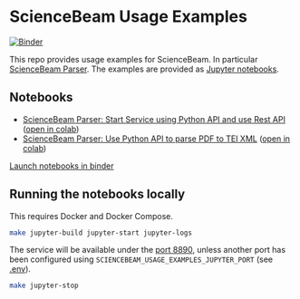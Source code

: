 # ScienceBeam Usage Examples

[![Binder](https://mybinder.org/badge_logo.svg)](https://mybinder.org/v2/gh/elifesciences/sciencebeam-usage-examples/HEAD?urlpath=lab)

This repo provides usage examples for ScienceBeam.
In particular [ScienceBeam Parser](https://github.com/elifesciences/sciencebeam-parser).
The examples are provided as [Jupyter notebooks](notebooks).

## Notebooks

- [ScienceBeam Parser: Start Service using Python API and use Rest API](notebooks/sciencebeam-parser/sciencebeam-parser-service.ipynb) ([open in colab](https://colab.research.google.com/github/elifesciences/sciencebeam-usage-examples/blob/develop/notebooks/sciencebeam-parser/sciencebeam-parser-service.ipynb))
- [ScienceBeam Parser: Use Python API to parse PDF to TEI XML](notebooks/sciencebeam-parser/sciencebeam-parser-library.ipynb) ([open in colab](https://colab.research.google.com/github/elifesciences/sciencebeam-usage-examples/blob/develop/notebooks/sciencebeam-parser/sciencebeam-parser-library.ipynb))

[Launch notebooks in binder](https://mybinder.org/v2/gh/elifesciences/sciencebeam-usage-examples/HEAD?urlpath=lab)

## Running the notebooks locally

This requires Docker and Docker Compose.

```bash
make jupyter-build jupyter-start jupyter-logs
```

The service will be available under the [port 8890](http://localhost:8890/),
unless another port has been configured using `SCIENCEBEAM_USAGE_EXAMPLES_JUPYTER_PORT` (see [.env](.env)).

```bash
make jupyter-stop
```
